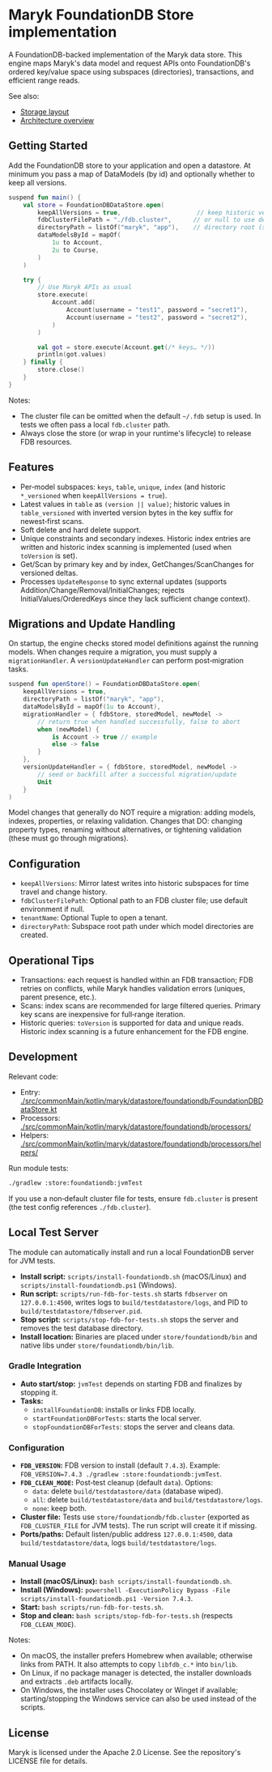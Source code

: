 # Maryk FoundationDB Store implementation

A FoundationDB-backed implementation of the Maryk data store. This engine maps Maryk's data model and request APIs onto FoundationDB's ordered key/value space using subspaces (directories), transactions, and efficient range reads.

See also:
- [Storage layout](./docs/storage.md)
- [Architecture overview](./docs/architecture.md)

## Getting Started

Add the FoundationDB store to your application and open a datastore. At minimum you pass a map of DataModels (by id) and optionally whether to keep all versions.

```kotlin
suspend fun main() {
    val store = FoundationDBDataStore.open(
        keepAllVersions = true,                     // keep historic versions
        fdbClusterFilePath = "./fdb.cluster",      // or null to use default
        directoryPath = listOf("maryk", "app"),    // directory root (subspace)
        dataModelsById = mapOf(
            1u to Account,
            2u to Course,
        )
    )

    try {
        // Use Maryk APIs as usual
        store.execute(
            Account.add(
                Account(username = "test1", password = "secret1"),
                Account(username = "test2", password = "secret2"),
            )
        )

        val got = store.execute(Account.get(/* keys… */))
        println(got.values)
    } finally {
        store.close()
    }
}
```

Notes:
- The cluster file can be omitted when the default `~/.fdb` setup is used. In tests we often pass a local `fdb.cluster` path.
- Always close the store (or wrap in your runtime's lifecycle) to release FDB resources.

## Features

- Per‑model subspaces: `keys`, `table`, `unique`, `index` (and historic `*_versioned` when `keepAllVersions = true`).
- Latest values in `table` as `(version || value)`; historic values in `table_versioned` with inverted version bytes in the key suffix for newest‑first scans.
- Soft delete and hard delete support.
- Unique constraints and secondary indexes. Historic index entries are written and historic index scanning is implemented (used when `toVersion` is set).
- Get/Scan by primary key and by index, GetChanges/ScanChanges for versioned deltas.
- Processes `UpdateResponse` to sync external updates (supports Addition/Change/Removal/InitialChanges; rejects InitialValues/OrderedKeys since they lack sufficient change context).

## Migrations and Update Handling

On startup, the engine checks stored model definitions against the running models. When changes require a migration, you must supply a `migrationHandler`. A `versionUpdateHandler` can perform post‑migration tasks.

```kotlin
suspend fun openStore() = FoundationDBDataStore.open(
    keepAllVersions = true,
    directoryPath = listOf("maryk", "app"),
    dataModelsById = mapOf(1u to Account),
    migrationHandler = { fdbStore, storedModel, newModel ->
        // return true when handled successfully, false to abort
        when (newModel) {
            is Account -> true // example
            else -> false
        }
    },
    versionUpdateHandler = { fdbStore, storedModel, newModel ->
        // seed or backfill after a successful migration/update
        Unit
    }
)
```

Model changes that generally do NOT require a migration: adding models, indexes, properties, or relaxing validation. Changes that DO: changing property types, renaming without alternatives, or tightening validation (these must go through migrations).

## Configuration

- `keepAllVersions`: Mirror latest writes into historic subspaces for time travel and change history.
- `fdbClusterFilePath`: Optional path to an FDB cluster file; use default environment if null.
- `tenantName`: Optional Tuple to open a tenant.
- `directoryPath`: Subspace root path under which model directories are created.

## Operational Tips

- Transactions: each request is handled within an FDB transaction; FDB retries on conflicts, while Maryk handles validation errors (uniques, parent presence, etc.).
- Scans: index scans are recommended for large filtered queries. Primary key scans are inexpensive for full‑range iteration.
- Historic queries: `toVersion` is supported for data and unique reads. Historic index scanning is a future enhancement for the FDB engine.

## Development

Relevant code:
- Entry: [./src/commonMain/kotlin/maryk/datastore/foundationdb/FoundationDBDataStore.kt](./src/commonMain/kotlin/maryk/datastore/foundationdb/FoundationDBDataStore.kt)
- Processors: [./src/commonMain/kotlin/maryk/datastore/foundationdb/processors/](./src/commonMain/kotlin/maryk/datastore/foundationdb/processors/)
- Helpers: [./src/commonMain/kotlin/maryk/datastore/foundationdb/processors/helpers/](./src/commonMain/kotlin/maryk/datastore/foundationdb/processors/helpers/)

Run module tests:
```bash
./gradlew :store:foundationdb:jvmTest
```

If you use a non‑default cluster file for tests, ensure `fdb.cluster` is present (the test config references `./fdb.cluster`).

## Local Test Server

The module can automatically install and run a local FoundationDB server for JVM tests.

- **Install script:** `scripts/install-foundationdb.sh` (macOS/Linux) and `scripts/install-foundationdb.ps1` (Windows).
- **Run script:** `scripts/run-fdb-for-tests.sh` starts `fdbserver` on `127.0.0.1:4500`, writes logs to `build/testdatastore/logs`, and PID to `build/testdatastore/fdbserver.pid`.
- **Stop script:** `scripts/stop-fdb-for-tests.sh` stops the server and removes the test database directory.
- **Install location:** Binaries are placed under `store/foundationdb/bin` and native libs under `store/foundationdb/bin/lib`.

### Gradle Integration

- **Auto start/stop:** `jvmTest` depends on starting FDB and finalizes by stopping it.
- **Tasks:**
  - `installFoundationDB`: installs or links FDB locally.
  - `startFoundationDBForTests`: starts the local server.
  - `stopFoundationDBForTests`: stops the server and cleans data.

### Configuration

- **`FDB_VERSION`:** FDB version to install (default `7.4.3`). Example: `FDB_VERSION=7.4.3 ./gradlew :store:foundationdb:jvmTest`.
- **`FDB_CLEAN_MODE`:** Post‑test cleanup (default `data`). Options:
  - `data`: delete `build/testdatastore/data` (database wiped).
  - `all`: delete `build/testdatastore/data` and `build/testdatastore/logs`.
  - `none`: keep both.
- **Cluster file:** Tests use `store/foundationdb/fdb.cluster` (exported as `FDB_CLUSTER_FILE` for JVM tests). The run script will create it if missing.
- **Ports/paths:** Default listen/public address `127.0.0.1:4500`, data `build/testdatastore/data`, logs `build/testdatastore/logs`.

### Manual Usage

- **Install (macOS/Linux):** `bash scripts/install-foundationdb.sh`.
- **Install (Windows):** `powershell -ExecutionPolicy Bypass -File scripts/install-foundationdb.ps1 -Version 7.4.3`.
- **Start:** `bash scripts/run-fdb-for-tests.sh`.
- **Stop and clean:** `bash scripts/stop-fdb-for-tests.sh` (respects `FDB_CLEAN_MODE`).

Notes:
- On macOS, the installer prefers Homebrew when available; otherwise links from PATH. It also attempts to copy `libfdb_c.*` into `bin/lib`.
- On Linux, if no package manager is detected, the installer downloads and extracts `.deb` artifacts locally.
- On Windows, the installer uses Chocolatey or Winget if available; starting/stopping the Windows service can also be used instead of the scripts.

## License

Maryk is licensed under the Apache 2.0 License. See the repository's LICENSE file for details.
